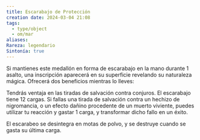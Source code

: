 ```yaml
---
title: Escarabajo de Protección
creation date: 2024-03-04 21:08
tags:
  - type/object
  - om/mar
aliases: 
Rareza: legendario
Sintonía: true
---
```

Si mantienes este medallón en forma de escarabajo en la mano durante 1 asalto, una inscripción aparecerá en su superficie revelando su naturaleza mágica. Ofrecerá dos beneficios mientras lo lleves:

Tendrás ventaja en las tiradas de salvación contra conjuros.
El escarabajo tiene 12 cargas. Si fallas una tirada de salvación contra un hechizo de nigromancia, o un efecto dañino procedente de un muerto viviente, puedes utilizar tu reacción y gastar 1 carga, y transformar dicho fallo en un éxito. 

El escarabeo se desintegra en motas de polvo, y se destruye cuando se gasta su última carga.